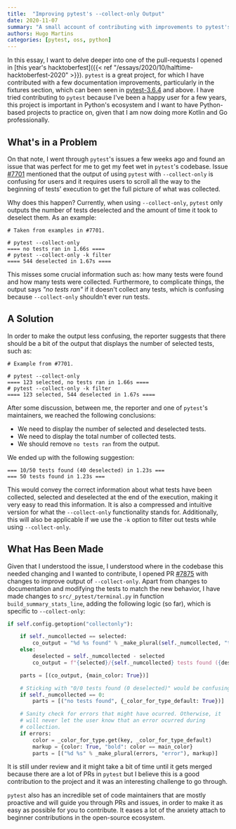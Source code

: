 ```yaml
---
title:  "Improving pytest's --collect-only Output"
date: 2020-11-07
summary: "A small account of contributing with improvements to pytest's 'collect-only' functionality. I have made a few changes in the way pytest processes the results of test collection, when using 'collect-only', based on feedback from an issue that was reported to pytest."
authors: Hugo Martins
categories: [pytest, oss, python]
---
```


In this essay, I want to delve deeper into one of the pull-requests I opened in [this year's hacktoberfest]({{< ref  "/essays/2020/10/halftime-hacktoberfest-2020" >}}). `pytest` is a great project, for which I have contributed with a few documentation improvements, particularly in the fixtures section, which can been seen in [pytest-3.6.4](https://docs.pytest.org/en/latest/announce/release-3.6.4.html) and above. I have tried contributing to  `pytest` because I've been a happy user for a few years, this project is important in Python's ecosystem and I want to have Python-based projects to practice on, given that I am now doing more Kotlin and Go professionally.

## What's in a Problem

On that note, I went through `pytest`'s issues a few weeks ago and found an issue that was perfect for me to get my feet wet in `pytest`'s codebase. Issue [#7701](https://github.com/pytest-dev/pytest/issues/7701) mentioned that the output of using `pytest` with `--collect-only` is confusing for users and it requires users to scroll all the way to the beginning of tests' execution to get the full picture of what was collected.

Why does this happen? Currently, when using `--collect-only`, `pytest` only outputs the number of tests deselected and the amount of time it took to deselect them. As an example:

```shell
# Taken from examples in #7701.

# pytest --collect-only
==== no tests ran in 1.66s ====
# pytest --collect-only -k filter
==== 544 deselected in 1.67s ====
```

This misses some crucial information such as: how many tests were found and how many tests were collected. Furthermore, to complicate things, the output says _"no tests ran"_ if it doesn't collect any tests, which is confusing because `--collect-only` shouldn't ever run tests.

## A Solution

In order to make the output less confusing, the reporter suggests that there should be a bit of the output that displays the number of selected tests, such as:

```shell
# Example from #7701.

# pytest --collect-only
==== 123 selected, no tests ran in 1.66s ====
# pytest --collect-only -k filter
==== 123 selected, 544 deselected in 1.67s ====
```

After some discussion, between me, the reporter and one of `pytest`'s maintainers, we reached the following conclusions:

* We need to display the number of selected and deselected tests.
* We need to display the total number of collected tests.
* We should remove `no tests ran` from the output.

We ended up with the following suggestion: 

```shell
=== 10/50 tests found (40 deselected) in 1.23s ===
=== 50 tests found in 1.23s ===
```

This would convey the correct information about what tests have been collected, selected and deselected at the end of the execution, making it very easy to read this information. It is also a compressed and intuitive version for what the `--collect-only` functionality stands for. Additionally, this will also be applicable if we use the `-k` option to filter out tests while using `--collect-only`.

## What Has Been Made

Given that I understood the issue, I understood where in the codebase this needed changing and I wanted to contribute, I opened PR [#7875](https://github.com/pytest-dev/pytest/pull/7875) with changes to improve output of `--collect-only`. Apart from changes to documentation and modifying the tests to match the new behavior, I have made changes to `src/_pytest/terminal.py` in function `build_summary_stats_line`, adding the following logic (so far), which is specific to `--collect-only`:

```python
if self.config.getoption("collectonly"):

    if self._numcollected == selected:
        co_output = "%d %s found" % _make_plural(self._numcollected, "test")
    else:
        deselected = self._numcollected - selected
        co_output = f"{selected}/{self._numcollected} tests found ({deselected} deselected)"

    parts = [(co_output, {main_color: True})]

    # Sticking with "0/0 tests found (0 deselected)" would be confusing.
    if self._numcollected == 0:
        parts = [("no tests found", {_color_for_type_default: True})]

    # Sanity check for errors that might have ocurred. Otherwise, it
    # will never let the user know that an error ocurred during
    # collection.
    if errors:
        color = _color_for_type.get(key, _color_for_type_default)
        markup = {color: True, "bold": color == main_color}
        parts = [("%d %s" % _make_plural(errors, "error"), markup)]
```

It is still under review and it might take a bit of time until it gets merged because there are a lot of PRs in `pytest` but I believe this is a good contribution to the project and it was an interesting challenge to go through.

`pytest` also has an incredible set of code maintainers that are mostly proactive and will guide you through PRs and issues, in order to make it as easy as possible for you to contribute. It eases a lot of the anxiety attach to beginner contributions in the open-source ecosystem.

